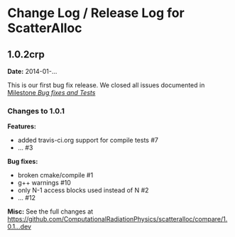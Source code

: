 Change Log / Release Log for ScatterAlloc
================================================================

1.0.2crp
-------------
**Date:** 2014-01-...

This is our first bug fix release.
We closed all issues documented in
[Milestone *Bug fixes and Tests*](https://github.com/ComputationalRadiationPhysics/scatteralloc/issues?milestone=1&state=closed)

### Changes to 1.0.1

**Features:**
  - added travis-ci.org support for compile tests #7
  - ... #3

**Bug fixes:**
  - broken cmake/compile #1
  - g++ warnings #10
  - only N-1 access blocks used instead of N #2
  - ... #12

**Misc:**
  See the full changes at
  https://github.com/ComputationalRadiationPhysics/scatteralloc/compare/1.0.1...dev

